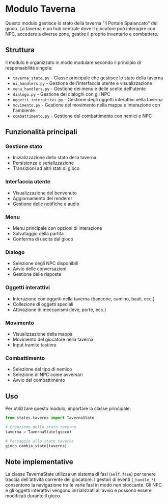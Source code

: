 # Modulo Taverna

Questo modulo gestisce lo stato della taverna "Il Portale Spalancato" del gioco. La taverna è un hub centrale dove il giocatore può interagire con NPC, accedere a diverse zone, gestire il proprio inventario e combattere.

## Struttura

Il modulo è organizzato in modo modulare secondo il principio di responsabilità singola:

- `taverna_state.py` - Classe principale che gestisce lo stato della taverna
- `ui_handlers.py` - Gestione dell'interfaccia utente e visualizzazione
- `menu_handlers.py` - Gestione dei menu e delle scelte dell'utente
- `dialogo.py` - Gestione dei dialoghi con gli NPC
- `oggetti_interattivi.py` - Gestione degli oggetti interattivi nella taverna
- `movimento.py` - Gestione del movimento nella mappa e interazione con l'ambiente
- `combattimento.py` - Gestione del combattimento con nemici e NPC

## Funzionalità principali

### Gestione stato
- Inizializzazione dello stato della taverna
- Persistenza e serializzazione
- Transizioni ad altri stati di gioco

### Interfaccia utente
- Visualizzazione del benvenuto
- Aggiornamento del renderer
- Gestione delle notifiche e audio

### Menu
- Menu principale con opzioni di interazione
- Salvataggio della partita
- Conferma di uscita dal gioco

### Dialogo
- Selezione degli NPC disponibili
- Avvio delle conversazioni
- Gestione delle risposte

### Oggetti interattivi
- Interazione con oggetti nella taverna (bancone, camino, bauli, ecc.)
- Collezione di oggetti speciali
- Attivazione di meccanismi (leve, porte, ecc.)

### Movimento
- Visualizzazione della mappa
- Movimento del giocatore nella taverna
- Input tramite tastiera

### Combattimento
- Selezione del tipo di nemico
- Selezione di NPC come avversari
- Avvio del combattimento

## Uso

Per utilizzare questo modulo, importare la classe principale:

```python
from states.taverna import TavernaState

# Creazione dello stato taverna
taverna = TavernaState(gioco)

# Passaggio allo stato taverna
gioco.cambia_stato(taverna)
```

## Note implementative

La classe TavernaState utilizza un sistema di fasi (`self.fase`) per tenere traccia dell'attività corrente del giocatore.
I gestori di eventi (`_handle_*`) consentono la navigazione tra le varie fasi in modo non bloccante.
Gli NPC e gli oggetti interattivi vengono inizializzati all'avvio e possono essere modificati durante il gioco. 